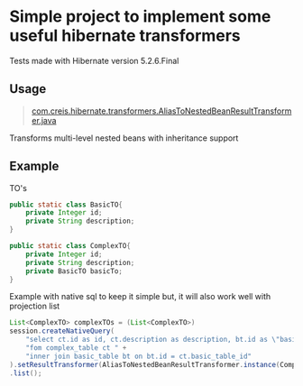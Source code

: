 Simple project to implement some useful hibernate transformers
==============================================================
Tests made with Hibernate version 5.2.6.Final

Usage
-----
>[com.creis.hibernate.transformers.AliasToNestedBeanResultTransformer.java](https://github.com/cleitonreis-dev/hibernate-transformers/blob/master/src/main/java/com/creis/hibernate/transformers/AliasToNestedBeanResultTransformer.java)

Transforms multi-level nested beans with inheritance support

Example
-------
TO's
```java
public static class BasicTO{
    private Integer id;
    private String description;
}

public static class ComplexTO{
    private Integer id;
    private String description;
    private BasicTO basicTo;
}
```
Example with native sql to keep it simple but, it will also work well with projection list
```java
List<ComplexTO> complexTOs = (List<ComplexTO>)
session.createNativeQuery(
    "select ct.id as id, ct.description as description, bt.id as \"basicTo.id\", bt.description as \"basicTo.description\" " +
    "fom complex_table ct " +
    "inner join basic_table bt on bt.id = ct.basic_table_id"
).setResultTransformer(AliasToNestedBeanResultTransformer.instance(ComplexTO.class))
.list();
```